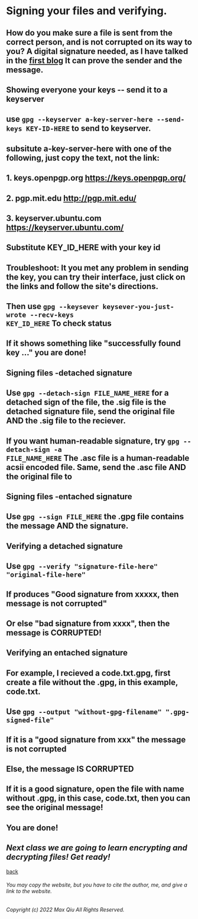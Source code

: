 # Signing your files and verifying.
## How do you make sure a file is sent from the correct person, and is not corrupted on its way to you? A digital signature needed, as I have talked in the [first blog](https://qqiumax.github.io/blog/what-is-gpg/) It can prove the sender and the message.
## **Showing everyone your keys -- send it to a keyserver**
## use <code>gpg --keyserver a-key-server-here --send-keys KEY-ID-HERE</code> to send to keyserver.
## subsitute a-key-server-here with one of the following, just copy the text, not the link: 
## 1. keys.openpgp.org <https://keys.openpgp.org/>
## 2. pgp.mit.edu <http://pgp.mit.edu/>
## 3. keyserver.ubuntu.com <https://keyserver.ubuntu.com/>
## Substitute KEY_ID_HERE with your key id
## **Troubleshoot: It you met any problem in sending the key, you can try their interface, just click on the links and follow the site's directions.**
## Then use <code>gpg --keysever keysever-you-just-wrote --recv-keys KEY_ID_HERE</code> To check status
## If it shows something like "successfully found key ..." you are done!

## **Signing files -detached signature**
## Use <code>gpg --detach-sign FILE_NAME_HERE</code> for a detached sign of the file, the .sig file is the detached signature file, send the original file **AND** the .sig file to the reciever.
## If you want human-readable signature, try <code>gpg --detach-sign -a FILE_NAME_HERE</code> The .asc file is a human-readable acsii encoded file. Same, send the .asc file **AND** the original file to 
## **Signing files -entached signature**
## Use <code>gpg --sign FILE_HERE</code> the .gpg file contains the message AND the signature.
## **Verifying a detached signature**
## Use <code>gpg --verify "signature-file-here" "original-file-here"</code>
## If produces "Good signature from xxxxx, then message is not corrupted"
## Or else "bad signature from xxxx", then the message is CORRUPTED!
## **Verifying an entached signature**
## For example, I recieved a code.txt.gpg, first create a file without the .gpg, in this example, code.txt.
## Use <code>gpg --output "without-gpg-filename" ".gpg-signed-file"</code>
## If it is a "good signature from xxx" the message is not corrupted
## Else, the message IS CORRUPTED
## If it is a good signature, open the file with name without .gpg, in this case, code.txt, then you can see the original message!
## You are done!
## *Next class we are going to learn encrypting and decrypting files! Get ready!*
[back](https://qqiumax.github.io/blog/) 


###### You may copy the website, but you have to cite the author, me, and give a link to the website.

###### Copyright (c) 2022 Max Qiu All Rights Reserved.